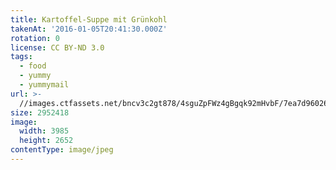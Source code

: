 ```yaml
---
title: Kartoffel-Suppe mit Grünkohl
takenAt: '2016-01-05T20:41:30.000Z'
rotation: 0
license: CC BY-ND 3.0
tags:
  - food
  - yummy
  - yummymail
url: >-
  //images.ctfassets.net/bncv3c2gt878/4sguZpFWz4gBgqk92mHvbF/7ea7d96026a9c4ecbecbc433e9604adf/kartoffel-suppe-mit-grnkohl_24119476040_o
size: 2952418
image:
  width: 3985
  height: 2652
contentType: image/jpeg
---
```


